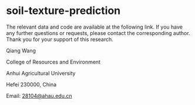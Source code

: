 # soil-texture-prediction
The relevant data and code are available at the following link. If you have any further questions or requests, please contact the corresponding author. Thank you for your support of this research.


Qiang Wang

College of Resources and Environment

Anhui Agricultural University 

Hefei 230000, China 

Email: 28104@ahau.edu.cn
